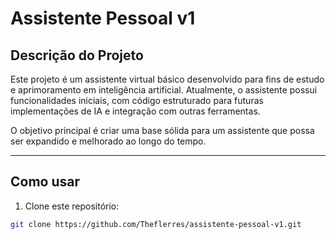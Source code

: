 # Assistente Pessoal v1

## Descrição do Projeto

Este projeto é um assistente virtual básico desenvolvido para fins de estudo e aprimoramento em inteligência artificial. Atualmente, o assistente possui funcionalidades iniciais, com código estruturado para futuras implementações de IA e integração com outras ferramentas.

O objetivo principal é criar uma base sólida para um assistente que possa ser expandido e melhorado ao longo do tempo.

---

## Como usar

1. Clone este repositório:
```bash
git clone https://github.com/Theflerres/assistente-pessoal-v1.git
